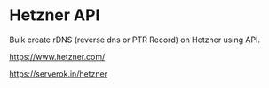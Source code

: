 # Hetzner API

Bulk create rDNS (reverse dns or PTR Record) on Hetzner using API.

https://www.hetzner.com/

https://serverok.in/hetzner

